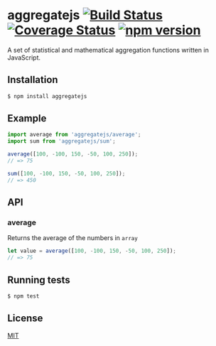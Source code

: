 # aggregatejs [![Build Status](https://travis-ci.org/yefremov/aggregatejs.svg?branch=master)](https://travis-ci.org/yefremov/aggregatejs) [![Coverage Status](https://coveralls.io/repos/github/yefremov/aggregatejs/badge.svg?branch=master)](https://coveralls.io/github/yefremov/aggregatejs?branch=master) [![npm version](https://badge.fury.io/js/aggregatejs.svg)](https://badge.fury.io/js/aggregatejs)

A set of statistical and mathematical aggregation functions written in JavaScript.

## Installation

```bash
$ npm install aggregatejs
```

## Example

```js
import average from 'aggregatejs/average';
import sum from 'aggregatejs/sum';

average([100, -100, 150, -50, 100, 250]);
// => 75

sum([100, -100, 150, -50, 100, 250]);
// => 450

```

## API

### average

Returns the average of the numbers in `array`

```js
let value = average([100, -100, 150, -50, 100, 250]);
// => 75
```

## Running tests

```bash
$ npm test
```

## License

[MIT](LICENSE)
